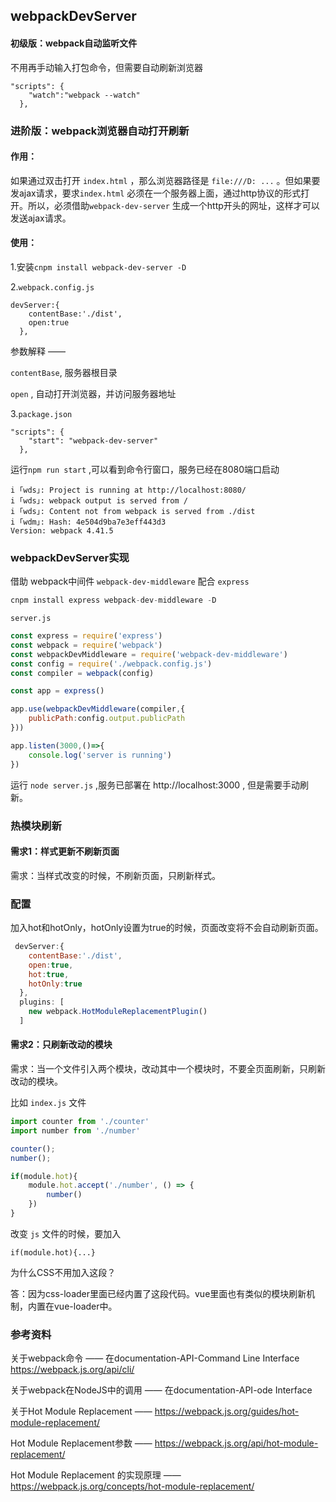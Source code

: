 ## webpackDevServer

#### 初级版：webpack自动监听文件

不用再手动输入打包命令，但需要自动刷新浏览器

```
"scripts": {
    "watch":"webpack --watch"
  },
```

### 进阶版：webpack浏览器自动打开刷新

#### 作用：

如果通过双击打开 `index.html` ，那么浏览器路径是 `file:///D: ...` 。但如果要发ajax请求，要求`index.html` 必须在一个服务器上面，通过http协议的形式打开。所以，必须借助`webpack-dev-server` 生成一个http开头的网址，这样才可以发送ajax请求。

#### 使用：

1.安装`cnpm install webpack-dev-server -D`

2.`webpack.config.js`

```
devServer:{
    contentBase:'./dist',
    open:true
  },
```

参数解释 ——

`contentBase`, 服务器根目录

`open` , 自动打开浏览器，并访问服务器地址

3.`package.json`

```
"scripts": {
    "start": "webpack-dev-server"
  },
```

运行`npm run start` ,可以看到命令行窗口，服务已经在8080端口启动

```
i ｢wds｣: Project is running at http://localhost:8080/
i ｢wds｣: webpack output is served from /
i ｢wds｣: Content not from webpack is served from ./dist
i ｢wdm｣: Hash: 4e504d9ba7e3eff443d3
Version: webpack 4.41.5
```

### webpackDevServer实现

借助 webpack中间件 `webpack-dev-middleware` 配合 `express`

```js
cnpm install express webpack-dev-middleware -D
```

`server.js`

```js
const express = require('express')
const webpack = require('webpack')
const webpackDevMiddleware = require('webpack-dev-middleware')
const config = require('./webpack.config.js')
const compiler = webpack(config)

const app = express()

app.use(webpackDevMiddleware(compiler,{
    publicPath:config.output.publicPath
}))

app.listen(3000,()=>{
    console.log('server is running')
})
```

运行 `node server.js` ,服务已部署在 http://localhost:3000 , 但是需要手动刷新。

### 热模块刷新

#### 需求1：样式更新不刷新页面

需求：当样式改变的时候，不刷新页面，只刷新样式。

### 配置

加入hot和hotOnly，hotOnly设置为true的时候，页面改变将不会自动刷新页面。

```js
 devServer:{
    contentBase:'./dist',
    open:true,
    hot:true,
    hotOnly:true
  },
  plugins: [
    new webpack.HotModuleReplacementPlugin()
  ]
```

#### 需求2：只刷新改动的模块

需求：当一个文件引入两个模块，改动其中一个模块时，不要全页面刷新，只刷新改动的模块。

比如 `index.js` 文件

```js
import counter from './counter'
import number from './number'

counter();
number();

if(module.hot){
    module.hot.accept('./number', () => {
        number()
    })
}
```

改变 `js` 文件的时候，要加入 

```
if(module.hot){...}
```

为什么CSS不用加入这段？

答：因为css-loader里面已经内置了这段代码。vue里面也有类似的模块刷新机制，内置在vue-loader中。

### 参考资料

关于webpack命令 —— 在documentation-API-Command Line Interface <https://webpack.js.org/api/cli/>

关于webpack在NodeJS中的调用 —— 在documentation-API-ode Interface

关于Hot Module Replacement —— <https://webpack.js.org/guides/hot-module-replacement/>

Hot Module Replacement参数 —— <https://webpack.js.org/api/hot-module-replacement/>

Hot Module Replacement 的实现原理 —— <https://webpack.js.org/concepts/hot-module-replacement/>

